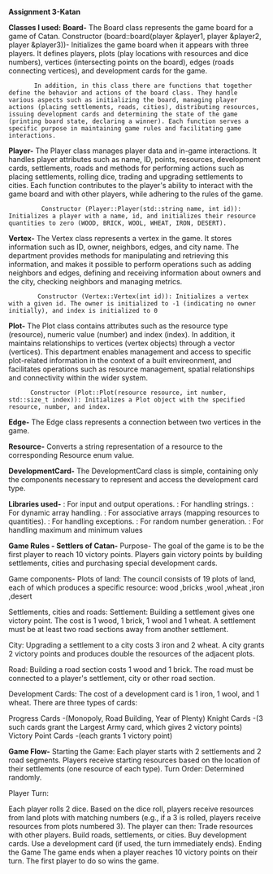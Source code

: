 **Assignment 3-Katan**

**Classes I used:**
**Board-** The Board class represents the game board for a game of Catan.
           Constructor (board::board(player &player1, player &player2, player &player3))- Initializes the game board when it appears with three players. It defines players, plots (play locations with resources and dice numbers), vertices (intersecting points on the board), edges (roads connecting vertices), and development cards for the game.

           In addition, in this class there are functions that together define the behavior and actions of the board class. They handle various aspects such as initializing the board, managing player actions (placing settlements, roads, cities), distributing resources, issuing development cards and determining the state of the game (printing board state, declaring a winner). Each function serves a specific purpose in maintaining game rules and facilitating game interactions.

**Player-**  The Player class manages player data and in-game interactions. 
             It handles player attributes such as name, ID, points, resources, development cards, settlements, roads and methods for performing actions such as placing settlements, rolling dice, trading and upgrading settlements to cities. Each function contributes to the player's ability to interact with the game board and with other players, while adhering to the rules of the game.

             Constructor (Player::Player(std::string name, int id)): Initializes a player with a name, id, and initializes their resource quantities to zero (WOOD, BRICK, WOOL, WHEAT, IRON, DESERT).

**Vertex-** The Vertex class represents a vertex in the game. 
            It stores information such as ID, owner, neighbors, edges, and city name. The department provides methods for manipulating and retrieving this information, and makes it possible to perform operations such as adding neighbors and edges, defining and receiving information about owners and the city, checking neighbors and managing metrics.

            Constructor (Vertex::Vertex(int id)): Initializes a vertex with a given id. The owner is initialized to -1 (indicating no owner initially), and index is initialized to 0

**Plot-** The Plot class contains attributes such as the resource type (resource),
          numeric value (number) and index (index). In addition, it maintains relationships to vertices (vertex objects) through a vector (vertices). This department enables management and access to specific plot-related information in the context of a built envireonment, and facilitates operations such as resource management, spatial relationships and connectivity within the wider system.

          Constructor (Plot::Plot(resource resource, int number, std::size_t index)): Initializes a Plot object with the specified resource, number, and index.

**Edge-** The Edge class represents a connection between two vertices in the game.

**Resource-** Converts a string representation of a resource to the corresponding Resource enum value.

**DevelopmentCard-** The DevelopmentCard class is simple, containing only the components necessary to represent and access the development card type.




**Libraries used-** <iostream>: For input and output operations.
                    <string>: For handling strings.
                    <vector>: For dynamic array handling.
                    <map>: For associative arrays (mapping resources to quantities).
                    <stdexcept>: For handling exceptions.
                    <cstdlib>: For random number generation.
                    <limits>: For handling maximum and minimum values





**Game Rules - Settlers of Catan-**
Purpose-
The goal of the game is to be the first player to reach 10 victory points. Players gain victory points by building settlements, cities and purchasing special development cards.

Game components-
Plots of land: The council consists of 19 plots of land, each of which produces a specific resource: wood ,bricks ,wool ,wheat ,iron ,desert 

Settlements, cities and roads:
Settlement: Building a settlement gives one victory point. The cost is 1 wood, 1 brick, 1 wool and 1 wheat. A settlement must be at least two road sections away from another settlement.

City: Upgrading a settlement to a city costs 3 iron and 2 wheat. A city grants 2 victory points and produces double the resources of the adjacent plots.

Road: Building a road section costs 1 wood and 1 brick. The road must be connected to a player's settlement, city or other road section.

Development Cards: The cost of a development card is 1 iron, 1 wool, and 1 wheat. There are three types of cards:

Progress Cards -(Monopoly, Road Building, Year of Plenty)
Knight Cards -(3 such cards grant the Largest Army card, which gives 2 victory points)
Victory Point Cards -(each grants 1 victory point)



**Game Flow-**
Starting the Game:
Each player starts with 2 settlements and 2 road segments.
Players receive starting resources based on the location of their settlements (one resource of each type).
Turn Order: Determined randomly.

Player Turn:

Each player rolls 2 dice.
Based on the dice roll, players receive resources from land plots with matching numbers (e.g., if a 3 is rolled, players receive resources from plots numbered 3).
The player can then:
Trade resources with other players.
Build roads, settlements, or cities.
Buy development cards.
Use a development card (if used, the turn immediately ends).
Ending the Game
The game ends when a player reaches 10 victory points on their turn. The first player to do so wins the game.








